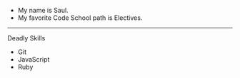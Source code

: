 - My name is Saul.
- My favorite Code School path is Electives.

---
Deadly Skills
* Git
* JavaScript
* Ruby
